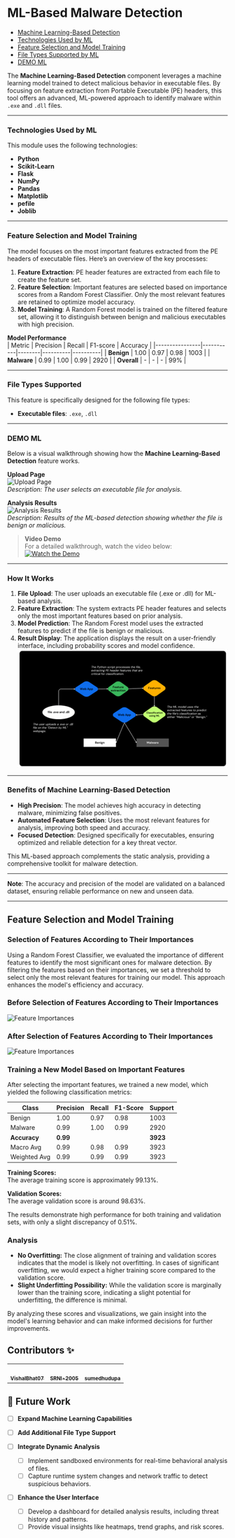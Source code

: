 # ML-Based Malware Detection

- [Machine Learning-Based Detection](#machine-learning-based-detection)
- [Technologies Used by ML](#technologies-used-by-ml)
- [Feature Selection and Model Training](#feature-selection-and-model-training)
- [File Types Supported by ML](#file-types-supported-by-ml)
- [DEMO ML](#demo-ml)

The **Machine Learning-Based Detection** component leverages a machine learning model trained to detect malicious behavior in executable files. By focusing on feature extraction from Portable Executable (PE) headers, this tool offers an advanced, ML-powered approach to identify malware within `.exe` and `.dll` files.

---

### Technologies Used by ML

This module uses the following technologies:

- **Python**
- **Scikit-Learn**
- **Flask**
- **NumPy**
- **Pandas**
- **Matplotlib**
- **pefile**
- **Joblib**

---

### Feature Selection and Model Training

The model focuses on the most important features extracted from the PE headers of executable files. Here’s an overview of the key processes:

1. **Feature Extraction**: PE header features are extracted from each file to create the feature set.
2. **Feature Selection**: Important features are selected based on importance scores from a Random Forest Classifier. Only the most relevant features are retained to optimize model accuracy.
3. **Model Training**: A Random Forest model is trained on the filtered feature set, allowing it to distinguish between benign and malicious executables with high precision.

**Model Performance**  
| Metric | Precision | Recall | F1-score | Accuracy |
|----------------|-----------|--------|----------|----------|
| **Benign** | 1.00 | 0.97 | 0.98 | 1003 |
| **Malware** | 0.99 | 1.00 | 0.99 | 2920 |
| **Overall** | - | - | - | 99% |

---

### File Types Supported

This feature is specifically designed for the following file types:

- **Executable files**: `.exe`, `.dll`

---

### DEMO ML

Below is a visual walkthrough showing how the **Machine Learning-Based Detection** feature works.

**Upload Page**  
![Upload Page](Image/mlw.png)  
_Description: The user selects an executable file for analysis._

**Analysis Results**  
![Analysis Results](path/to/analysis_results_image.png)  
_Description: Results of the ML-based detection showing whether the file is benign or malicious._

> **Video Demo**  
> For a detailed walkthrough, watch the video below:  
> [![Watch the Demo](Image/mlw.png)](https://youtu.be/ETgdAF1WzU8)

---

### How It Works

1. **File Upload**: The user uploads an executable file (.exe or .dll) for ML-based analysis.
2. **Feature Extraction**: The system extracts PE header features and selects only the most important features based on prior analysis.
3. **Model Prediction**: The Random Forest model uses the extracted features to predict if the file is benign or malicious.
4. **Result Display**: The application displays the result on a user-friendly interface, including probability scores and model confidence.
   ![ML workflow](Image/mlworkflow.png)

---

### Benefits of Machine Learning-Based Detection

- **High Precision**: The model achieves high accuracy in detecting malware, minimizing false positives.
- **Automated Feature Selection**: Uses the most relevant features for analysis, improving both speed and accuracy.
- **Focused Detection**: Designed specifically for executables, ensuring optimized and reliable detection for a key threat vector.

This ML-based approach complements the static analysis, providing a comprehensive toolkit for malware detection.

---

**Note**: The accuracy and precision of the model are validated on a balanced dataset, ensuring reliable performance on new and unseen data.

---

## Feature Selection and Model Training

### Selection of Features According to Their Importances

Using a Random Forest Classifier, we evaluated the importance of different features to identify the most significant ones for malware detection. By filtering the features based on their importances, we set a threshold to select only the most relevant features for training our model. This approach enhances the model's efficiency and accuracy.

### Before Selection of Features According to Their Importances

![Feature Importances](Image/bar1.png)

### After Selection of Features According to Their Importances

![Feature Importances](Image/bar2.png)

### Training a New Model Based on Important Features

After selecting the important features, we trained a new model, which yielded the following classification metrics:

| Class        | Precision | Recall | F1-Score | Support  |
| ------------ | --------- | ------ | -------- | -------- |
| Benign       | 1.00      | 0.97   | 0.98     | 1003     |
| Malware      | 0.99      | 1.00   | 0.99     | 2920     |
| **Accuracy** | **0.99**  |        |          | **3923** |
| Macro Avg    | 0.99      | 0.98   | 0.99     | 3923     |
| Weighted Avg | 0.99      | 0.99   | 0.99     | 3923     |

**Training Scores:**  
The average training score is approximately 99.13%.

**Validation Scores:**  
The average validation score is around 98.63%.

The results demonstrate high performance for both training and validation sets, with only a slight discrepancy of 0.51%.

### Analysis

- **No Overfitting:** The close alignment of training and validation scores indicates that the model is likely not overfitting. In cases of significant overfitting, we would expect a higher training score compared to the validation score.
- **Slight Underfitting Possibility:** While the validation score is marginally lower than the training score, indicating a slight potential for underfitting, the difference is minimal.

By analyzing these scores and visualizations, we gain insight into the model's learning behavior and can make informed decisions for further improvements.

## Contributors ✨

<table>
  <tr>
    
<td align="center"><a href="https://github.com/VishalBhat07"><img src="https://avatars.githubusercontent.com/VishalBhat07?v=4" width="100px;" alt=""/><br /><sub><b>VishalBhat07</b></sub></a><br /></td>
<td align="center"><a href="https://github.com/SRNI-2005"><img src="https://avatars.githubusercontent.com/SRNI-2005?v=4" width="100px;" alt=""/><br /><sub><b>SRNI-2005</b></sub></a><br /></td>
<td align="center"><a href="https://github.com/sumedhudupa"><img src="https://avatars.githubusercontent.com/sumedhudupa?v=4" width="100px;" alt=""/><br /><sub><b>sumedhudupa</b></sub></a><br /></td>

  </tr>
</table>

## 🔮 Future Work

- [ ] **Expand Machine Learning Capabilities**
- [ ] **Add Additional File Type Support**

- [ ] **Integrate Dynamic Analysis**

  - [ ] Implement sandboxed environments for real-time behavioral analysis of files.
  - [ ] Capture runtime system changes and network traffic to detect suspicious behaviors.

- [ ] **Enhance the User Interface**
  - [ ] Develop a dashboard for detailed analysis results, including threat history and patterns.
  - [ ] Provide visual insights like heatmaps, trend graphs, and risk scores.
